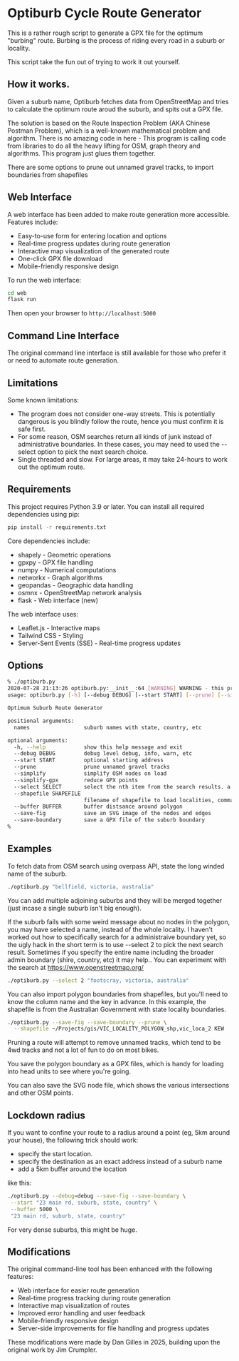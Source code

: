 # Optiburb Cycle Route Generator

This is a rather rough script to generate a GPX file for the optimum
"burbing" route.  Burbing is the process of riding every road in a
suburb or locality.

This script take the fun out of trying to work it out yourself.

## How it works.

Given a suburb name, Optiburb fetches data from OpenStreetMap and
tries to calculate the optimum route aroud the suburb, and spits out a
GPX file.

The solution is based on the Route Inspection Problem (AKA Chinese
Postman Problem), which is a well-known mathematical problem and
algorithm.  There is no amazing code in here - This program is calling
code from libraries to do all the heavy lifting for OSM, graph theory
and algorithms.  This program just glues them together.

There are some options to prune out unnamed gravel tracks, to import
boundaries from shapefiles

## Web Interface

A web interface has been added to make route generation more accessible. Features include:

* Easy-to-use form for entering location and options
* Real-time progress updates during route generation
* Interactive map visualization of the generated route
* One-click GPX file download
* Mobile-friendly responsive design

To run the web interface:

```bash
cd web
flask run
```

Then open your browser to `http://localhost:5000`

## Command Line Interface

The original command line interface is still available for those who prefer it or need to automate route generation.

## Limitations

Some known limitations:

* The program does not consider one-way streets.  This is potentially
  dangerous is you blindly follow the route, hence you must confirm it
  is safe first.
* For some reason, OSM searches return all kinds of junk instead of
  administrative boundaries.  In these cases, you may need to used the
  --select option to pick the next search choice.
* Single threaded and slow.  For large areas, it may take 24-hours to
  work out the optimum route.

## Requirements

This project requires Python 3.9 or later. You can install all required dependencies using pip:

```bash
pip install -r requirements.txt
```

Core dependencies include:
* shapely - Geometric operations
* gpxpy - GPX file handling
* numpy - Numerical computations
* networkx - Graph algorithms
* geopandas - Geographic data handling
* osmnx - OpenStreetMap network analysis
* flask - Web interface (new)

The web interface uses:
* Leaflet.js - Interactive maps
* Tailwind CSS - Styling
* Server-Sent Events (SSE) - Real-time progress updates

## Options

```bash
% ./optiburb.py
2020-07-28 21:13:26 optiburb.py:__init__:64 [WARNING] WARNING - this program does not consider the direction of one-way roads or other roads that may be not suitable for your mode of transport. You must confirm the path safe for yourself
usage: optiburb.py [-h] [--debug DEBUG] [--start START] [--prune] [--simplify] [--simplify-gpx] [--select SELECT] [--shapefile SHAPEFILE] [--buffer BUFFER] [--save-fig] [--save-boundary] ...

Optimum Suburb Route Generator

positional arguments:
  names                 suburb names with state, country, etc

optional arguments:
  -h, --help            show this help message and exit
  --debug DEBUG         debug level debug, info, warn, etc
  --start START         optional starting address
  --prune               prune unnamed gravel tracks
  --simplify            simplify OSM nodes on load
  --simplify-gpx        reduce GPX points
  --select SELECT       select the nth item from the search results. a truely awful hack because i cant work out how to search for administrative boundaries.
  --shapefile SHAPEFILE
                        filename of shapefile to load localities, comma separated by the column to match on
  --buffer BUFFER       buffer distsance around polygon
  --save-fig            save an SVG image of the nodes and edges
  --save-boundary       save a GPX file of the suburb boundary
% 
```


## Examples

To fetch data from OSM search using overpass API, state the long winded name of the suburb.

```bash
./optiburb.py "bellfield, victoria, australia"
```

You can add multiple adjoining suburbs and they will be merged
together (just incase a single suburb isn't big enough).

If the suburb fails with some weird message about no nodes in the
polygon, you may have selected a name, instead of the whole locality.
I haven't worked out how to specifically search for a administraive
boundary yet, so the ugly hack in the short term is to use --select 2
to pick the next search result.  Sometimes if you specify the entire
name including the broader admin boundary (shire, country, etc) it may
help.. You can experiment with the search at https://www.openstreetmap.org/

```bash
./optiburb.py --select 2 "footscray, victoria, australia"
```

You can also import polygon boundaries from shapefiles, but you'll
need to know the column name and the key in advance.  In this example,
the shapefile is from the Australian Government with state locality
boundaries.

```bash
./optiburb.py --save-fig --save-boundary --prune \
  --shapefile ~/Projects/gis/VIC_LOCALITY_POLYGON_shp,vic_loca_2 KEW
```

Pruning a route will attempt to remove unnamed tracks, which tend to
be 4wd tracks and not a lot of fun to do on most bikes.

You save the polygon boundary as a GPX files, which is handy for
loading into head units to see where you're going.

You can also save the SVG node file, which shows the various
intersections and other OSM points.

## Lockdown radius

If you want to confine your route to a radius around a point (eg, 5km around your house), the following trick should work:

* specify the start location.
* specify the destination as an exact address instead of a suburb name
* add a 5km buffer around the location

like this:

```bash
./optiburb.py --debug=debug --save-fig --save-boundary \
 --start "23 main rd, suburb, state, country" \
 --buffer 5000 \
 "23 main rd, suburb, state, country"
```

For very dense suburbs, this might be huge.

## Modifications

The original command-line tool has been enhanced with the following features:

* Web interface for easier route generation
* Real-time progress tracking during route generation
* Interactive map visualization of routes
* Improved error handling and user feedback
* Mobile-friendly responsive design
* Server-side improvements for file handling and progress updates

These modifications were made by Dan Gilles in 2025, building upon the original work by Jim Crumpler.
